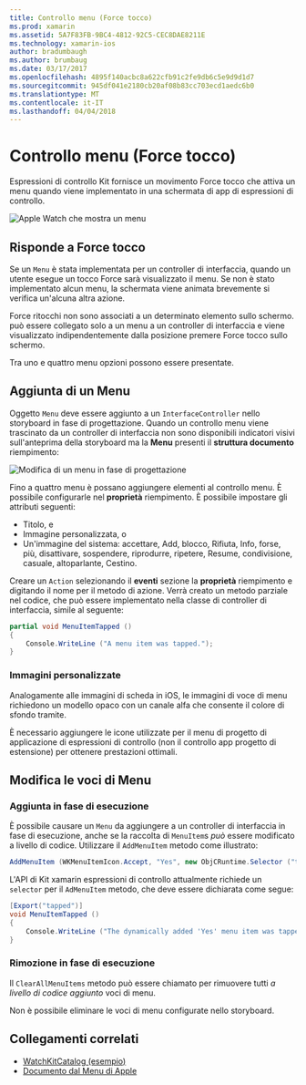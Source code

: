 ```yaml
---
title: Controllo menu (Force tocco)
ms.prod: xamarin
ms.assetid: 5A7F83FB-9BC4-4812-92C5-CEC8DAE8211E
ms.technology: xamarin-ios
author: bradumbaugh
ms.author: brumbaug
ms.date: 03/17/2017
ms.openlocfilehash: 4895f140acbc8a622cfb91c2fe9db6c5e9d9d1d7
ms.sourcegitcommit: 945df041e2180cb20af08b83cc703ecd1aedc6b0
ms.translationtype: MT
ms.contentlocale: it-IT
ms.lasthandoff: 04/04/2018
---
```

# <a name="menu-control-force-touch"></a>Controllo menu (Force tocco)

Espressioni di controllo Kit fornisce un movimento Force tocco che attiva un menu quando viene implementato in una schermata di app di espressioni di controllo.

![](menu-images/menu.png "Apple Watch che mostra un menu")
<!-- watch image courtesy of http://infinitapps.com/bezel/ -->

## <a name="responding-to-force-touch"></a>Risponde a Force tocco

Se un `Menu` è stata implementata per un controller di interfaccia, quando un utente esegue un tocco Force sarà visualizzato il menu. Se non è stato implementato alcun menu, la schermata viene animata brevemente si verifica un'alcuna altra azione.

Force ritocchi non sono associati a un determinato elemento sullo schermo. può essere collegato solo a un menu a un controller di interfaccia e viene visualizzato indipendentemente dalla posizione premere Force tocco sullo schermo.

Tra uno e quattro menu opzioni possono essere presentate.


## <a name="adding-a-menu"></a>Aggiunta di un Menu

Oggetto `Menu` deve essere aggiunto a un `InterfaceController` nello storyboard in fase di progettazione. Quando un controllo menu viene trascinato da un controller di interfaccia non sono disponibili indicatori visivi sull'anteprima della storyboard ma la **Menu** presenti il **struttura documento** riempimento:

![](menu-images/menu-action.png "Modifica di un menu in fase di progettazione")

Fino a quattro menu è possano aggiungere elementi al controllo menu. È possibile configurarle nel **proprietà** riempimento. È possibile impostare gli attributi seguenti:

- Titolo, e
- Immagine personalizzata, o
- Un'immagine del sistema: accettare, Add, blocco, Rifiuta, Info, forse, più, disattivare, sospendere, riprodurre, ripetere, Resume, condivisione, casuale, altoparlante, Cestino.

Creare un `Action` selezionando il **eventi** sezione la **proprietà** riempimento e digitando il nome per il metodo di azione. Verrà creato un metodo parziale nel codice, che può essere implementato nella classe di controller di interfaccia, simile al seguente:

```csharp
partial void MenuItemTapped ()
{
    Console.WriteLine ("A menu item was tapped.");
}
```

### <a name="custom-images"></a>Immagini personalizzate

Analogamente alle immagini di scheda in iOS, le immagini di voce di menu richiedono un modello opaco con un canale alfa che consente il colore di sfondo tramite.

È necessario aggiungere le icone utilizzate per il menu di progetto di applicazione di espressioni di controllo (non il controllo app progetto di estensione) per ottenere prestazioni ottimali.


## <a name="changing-the-menu-items"></a>Modifica le voci di Menu

<!--
### Design Time Items

Menu items added the the storyboard can be shown and hidden programmatically.
-->

### <a name="adding-at-runtime"></a>Aggiunta in fase di esecuzione

È possibile causare un `Menu` da aggiungere a un controller di interfaccia in fase di esecuzione, anche se la raccolta di `MenuItem`s *può* essere modificato a livello di codice.
Utilizzare il `AddMenuItem` metodo come illustrato:

```csharp
AddMenuItem (WKMenuItemIcon.Accept, "Yes", new ObjCRuntime.Selector ("tapped"));
```

L'API di Kit xamarin espressioni di controllo attualmente richiede un `selector` per il `AdMenuItem` metodo, che deve essere dichiarata come segue:

```csharp
[Export("tapped")]
void MenuItemTapped ()
{
    Console.WriteLine ("The dynamically added 'Yes' menu item was tapped.");
}
```

### <a name="removing-at-runtime"></a>Rimozione in fase di esecuzione

Il `ClearAllMenuItems` metodo può essere chiamato per rimuovere tutti *a livello di codice aggiunto* voci di menu.

Non è possibile eliminare le voci di menu configurate nello storyboard.



## <a name="related-links"></a>Collegamenti correlati

- [WatchKitCatalog (esempio)](https://developer.xamarin.com/samples/monotouch/watchOS/WatchKitCatalog/)
- [Documento dal Menu di Apple](https://developer.apple.com/library/prerelease/ios/documentation/General/Conceptual/WatchKitProgrammingGuide/Menus.html)
